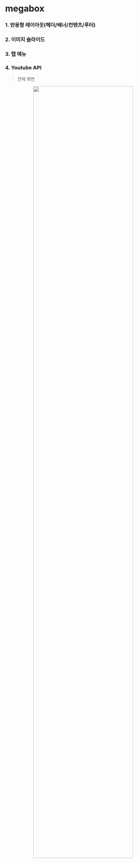# megabox


### 1. 반응형 레이아웃(헤더/배너/컨텐츠/푸터)<br>
### 2. 이미지 슬라이드<br>
### 3. 탭 메뉴<br>
### 4. Youtube API<br>

>전체 화면

<p align="center">
  <img width="80%" src="https://user-images.githubusercontent.com/69390318/130064029-6bba0538-2134-45a6-83d9-192689d9aa0c.png">
</p>
